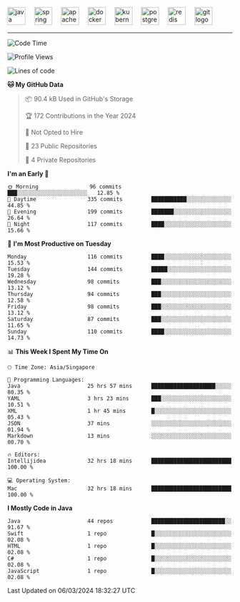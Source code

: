 <p align="left">
  <img src="https://cdn.jsdelivr.net/gh/devicons/devicon/icons/java/java-original.svg" height="40" alt="java logo"  />
  <img width="12" />
  <img src="https://cdn.jsdelivr.net/gh/devicons/devicon/icons/spring/spring-original.svg" height="40" alt="spring logo"  />
  <img width="12" />
  <img src="https://cdn.jsdelivr.net/gh/devicons/devicon/icons/apachekafka/apachekafka-original.svg" height="40" alt="apachekafka logo"  />
  <img width="12" />
  <img src="https://cdn.jsdelivr.net/gh/devicons/devicon/icons/docker/docker-original.svg" height="40" alt="docker logo"  />
  <img width="12" />
  <img src="https://cdn.jsdelivr.net/gh/devicons/devicon/icons/kubernetes/kubernetes-plain.svg" height="40" alt="kubernetes logo"  />
  <img width="12" />
  <img src="https://cdn.jsdelivr.net/gh/devicons/devicon/icons/postgresql/postgresql-original.svg" height="40" alt="postgresql logo"  />
  <img width="12" />
  <img src="https://cdn.jsdelivr.net/gh/devicons/devicon/icons/redis/redis-original.svg" height="40" alt="redis logo"  />
  <img width="12" />
  <img src="https://cdn.jsdelivr.net/gh/devicons/devicon/icons/git/git-original.svg" height="40" alt="git logo"  />
</p>


<!--<img src="https://media.giphy.com/media/LnQjpWaON8nhr21vNW/giphy.gif" width="60"> <em><b>I love connecting with different people</b> so if you want to say <b>hi, I'll be happy to meet you more!</b> 😊 </em> -->

---
<!--START_SECTION:waka-->
![Code Time](http://img.shields.io/badge/Code%20Time-1%2C868%20hrs%2014%20mins-blue)

![Profile Views](http://img.shields.io/badge/Profile%20Views-6-blue)

![Lines of code](https://img.shields.io/badge/From%20Hello%20World%20I%27ve%20Written-572.9%20thousand%20lines%20of%20code-blue)

**🐱 My GitHub Data** 

> 📦 90.4 kB Used in GitHub's Storage 
 > 
> 🏆 172 Contributions in the Year 2024
 > 
> 🚫 Not Opted to Hire
 > 
> 📜 23 Public Repositories 
 > 
> 🔑 4 Private Repositories 
 > 
**I'm an Early 🐤** 

```text
🌞 Morning                96 commits          ███░░░░░░░░░░░░░░░░░░░░░░   12.85 % 
🌆 Daytime                335 commits         ███████████░░░░░░░░░░░░░░   44.85 % 
🌃 Evening                199 commits         ███████░░░░░░░░░░░░░░░░░░   26.64 % 
🌙 Night                  117 commits         ████░░░░░░░░░░░░░░░░░░░░░   15.66 % 
```
📅 **I'm Most Productive on Tuesday** 

```text
Monday                   116 commits         ████░░░░░░░░░░░░░░░░░░░░░   15.53 % 
Tuesday                  144 commits         █████░░░░░░░░░░░░░░░░░░░░   19.28 % 
Wednesday                98 commits          ███░░░░░░░░░░░░░░░░░░░░░░   13.12 % 
Thursday                 94 commits          ███░░░░░░░░░░░░░░░░░░░░░░   12.58 % 
Friday                   98 commits          ███░░░░░░░░░░░░░░░░░░░░░░   13.12 % 
Saturday                 87 commits          ███░░░░░░░░░░░░░░░░░░░░░░   11.65 % 
Sunday                   110 commits         ████░░░░░░░░░░░░░░░░░░░░░   14.73 % 
```


📊 **This Week I Spent My Time On** 

```text
🕑︎ Time Zone: Asia/Singapore

💬 Programming Languages: 
Java                     25 hrs 57 mins      ████████████████████░░░░░   80.35 % 
YAML                     3 hrs 23 mins       ███░░░░░░░░░░░░░░░░░░░░░░   10.51 % 
XML                      1 hr 45 mins        █░░░░░░░░░░░░░░░░░░░░░░░░   05.43 % 
JSON                     37 mins             ░░░░░░░░░░░░░░░░░░░░░░░░░   01.94 % 
Markdown                 13 mins             ░░░░░░░░░░░░░░░░░░░░░░░░░   00.70 % 

🔥 Editors: 
Intellijidea             32 hrs 18 mins      █████████████████████████   100.00 % 

💻 Operating System: 
Mac                      32 hrs 18 mins      █████████████████████████   100.00 % 
```

**I Mostly Code in Java** 

```text
Java                     44 repos            ███████████████████████░░   91.67 % 
Swift                    1 repo              █░░░░░░░░░░░░░░░░░░░░░░░░   02.08 % 
HTML                     1 repo              █░░░░░░░░░░░░░░░░░░░░░░░░   02.08 % 
C#                       1 repo              █░░░░░░░░░░░░░░░░░░░░░░░░   02.08 % 
JavaScript               1 repo              █░░░░░░░░░░░░░░░░░░░░░░░░   02.08 % 
```




 Last Updated on 06/03/2024 18:32:27 UTC
<!--END_SECTION:waka-->


<!--
**SimakovIgor/SimakovIgor** is a ✨ _special_ ✨ repository because its `README.md` (this file) appears on your GitHub profile.

Here are some ideas to get you started:

- 🔭 I’m currently working on ...
- 🌱 I’m currently learning ...
- 👯 I’m looking to collaborate on ...
- 🤔 I’m looking for help with ...
- 💬 Ask me about ...
- 📫 How to reach me: ...
- 😄 Pronouns: ...
- ⚡ Fun fact: ...
-->
